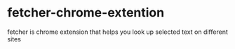 # fetcher-chrome-extention
fetcher is chrome extension that helps you look up selected text on different sites

